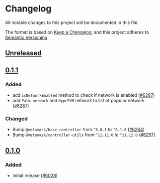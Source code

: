 # Changelog

All notable changes to this project will be documented in this file.

The format is based on [Keep a Changelog](https://keepachangelog.com/en/1.0.0/),
and this project adheres to [Semantic Versioning](https://semver.org/spec/v2.0.0.html).

## [Unreleased]

## [0.1.1]

### Added

- add `isNetworkEnabled` method to check if network is enabled ([#6287](https://github.com/MetaMask/core/pull/6287))
- add `Palm network` and `HypeEVM` network to list of popular network ([#6287](https://github.com/MetaMask/core/pull/6287))

### Changed

- Bump `@metamask/base-controller` from `^8.0.1` to `^8.1.0` ([#6284](https://github.com/MetaMask/core/pull/6284))
- Bump `@metamask/controller-utils` from `^11.11.0` to `^11.12.0` ([#6297](https://github.com/MetaMask/core/pull/6297))

## [0.1.0]

### Added

- Initial release ([#6028](https://github.com/MetaMask/core/pull/6028))

[Unreleased]: https://github.com/MetaMask/core/compare/@metamask/network-enablement-controller@0.1.1...HEAD
[0.1.1]: https://github.com/MetaMask/core/compare/@metamask/network-enablement-controller@0.1.0...@metamask/network-enablement-controller@0.1.1
[0.1.0]: https://github.com/MetaMask/core/releases/tag/@metamask/network-enablement-controller@0.1.0
